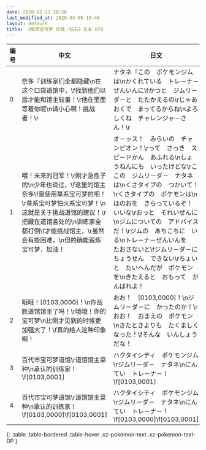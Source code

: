 ```yaml
---
date: 2020-02-23 20:56
last_modified_at: 2020-03-05 19:46
layout: default
title: 《精灵宝可梦 珍珠／钻石》文本 079
---
```

| 编号 | 中文 | 日文 |
| ---- | ---- | ---- |
| 0 | 奈多『训练家们全都隐藏\n在这个口袋道馆中，\f找到他们以后才能和馆主较量！\r他在里面等着你呢\n请小心啊！挑战者！\r | ナタネ『この　ポケモンジムは\nかくれている　トレ－ナ－ぜんいんに\fかつと　ジムリ－ダ－と　たたかえるの\rじゃあ　おくで　まってるからね\nよろしくね　チャレンジャ－さん！\r |
| 1 | 喂！未来的冠军！\r刚才急性子的\n少年也说过，\f这里的馆主奈多\f是使用草系宝可梦的吧！\r草系宝可梦怕火系宝可梦！\n这就是关于挑战道馆的建议！\r把藏在道馆各处的\n训练家全都打倒\f才能挑战馆主，\r虽然会有些困难，\n但的确能锻炼宝可梦，加油！ | オ－ッス！　みらいの　チャンピオン！\rって　さっき　スピ－ドかん　あふれる\nしょうねんにも　いったけどな\rここの　ジムリ－ダ－　ナタネは\nくさタイプの　つかいて！\rくさタイプの　ポケモンは\nほのおを　きらっているぞ！　いいな\rおっと　それいぜんに\nジムについての　アドバイスだ！\rジムの　あちこちに　いる\nトレ－ナ－ぜんいんを　たおさないと\fジムリ－ダ－に　ちょうせん　できない\rちょいと　たいへんだが　ポケモンを\nきたえると　おもって　がんばれよ！ |
| 2 | 哦哦！[0103,0000]！\n你战胜道馆馆主了吗！\r哦哦！你的宝可梦\n比刚才见到的时候更加强大了！\f真的给人这种印象啊！ | おお！　[0103,0000]！\nジムリ－ダ－に　かったのか！\rおお！　おまえの　ポケモン\nきたときよりも　たくましくなった！\fそんな　いんしょう　だな！ |
| 3 | 百代市宝可梦道馆\r道馆馆主菜种\n承认的训练家！\f[0103,0001] | ハクタイシティ　ポケモンジム\rジムリ－ダ－　ナタネ\nにんてい　トレ－ナ－！\f[0103,0001] |
| 4 | 百代市宝可梦道馆\r道馆馆主菜种\n承认的训练家！\f[0103,0000]\f[0103,0001] | ハクタイシティ　ポケモンジム\rジムリ－ダ－　ナタネ\nにんてい　トレ－ナ－！\f[0103,0000]\f[0103,0001] |
{: .table .table-bordered .table-hover .xz-pokemon-text .xz-pokemon-text-DP }